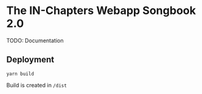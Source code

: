 # The IN-Chapters Webapp Songbook 2.0

TODO: Documentation

## Deployment

```
yarn build
```

Build is created in `/dist`
